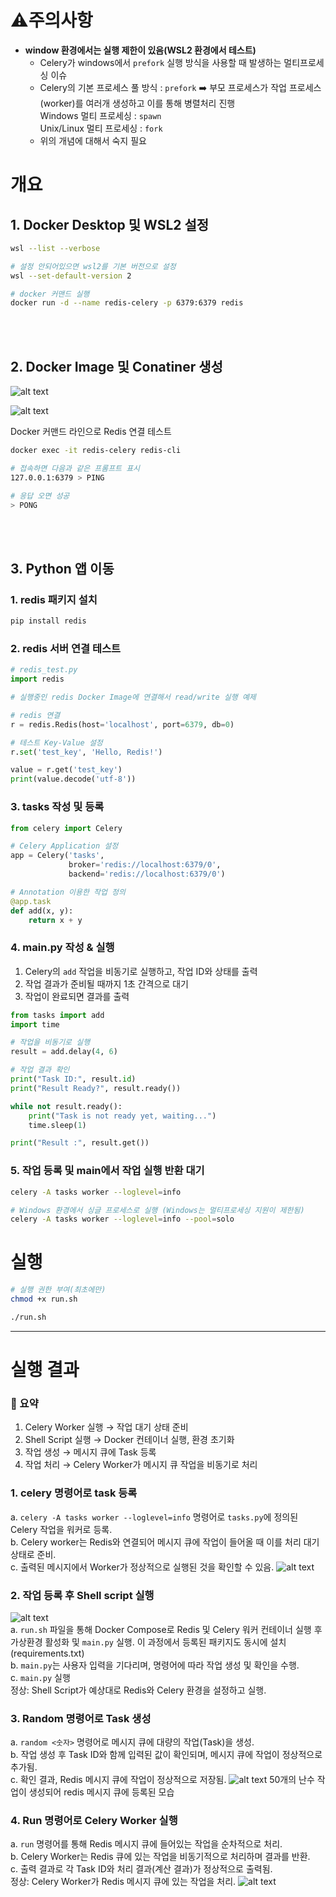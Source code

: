 # ⚠️주의사항

* **window 환경에서는 실행 제한이 있음(WSL2 환경에서 테스트)**
    * Celery가 windows에서 `prefork` 실행 방식을 사용할 때 발생하는 멀티프로세싱 이슈
    * Celery의 기본 프로세스 풀 방식 : `prefork` ➡️ 부모 프로세스가 작업 프로세스(worker)를 여러개 생성하고 이를 통해 병렬처리 진행<br>
      Windows 멀티 프로세싱 : `spawn`<br>
      Unix/Linux 멀티 프로세싱 : `fork`<br>
    * 위의 개념에 대해서 숙지 필요


# 개요


## 1. Docker Desktop 및 WSL2 설정
```bash
wsl --list --verbose

# 설정 안되어있으면 wsl2를 기본 버전으로 설정
wsl --set-default-version 2

# docker 커맨드 실행
docker run -d --name redis-celery -p 6379:6379 redis
```
<br/><br/>

## 2. Docker Image 및 Conatiner 생성
![alt text](readmeImgs/image.png)

![alt text](readmeImgs/image-1.png)

Docker 커맨드 라인으로 Redis 연결 테스트
```bash
docker exec -it redis-celery redis-cli

# 접속하면 다음과 같은 프롬프트 표시
127.0.0.1:6379 > PING

# 응답 오면 성공
> PONG
```
<br/><br/>


## 3. Python 앱 이동

### 1. redis 패키지 설치</br>
```bash
pip install redis
```


### 2. redis 서버 연결 테스트
```python
# redis_test.py
import redis

# 실행중인 redis Docker Image에 연결해서 read/write 실행 예제

# redis 연결
r = redis.Redis(host='localhost', port=6379, db=0)

# 테스트 Key-Value 설정
r.set('test_key', 'Hello, Redis!')

value = r.get('test_key')
print(value.decode('utf-8'))
```

### 3. tasks 작성 및 등록
```python
from celery import Celery

# Celery Application 설정
app = Celery('tasks', 
             broker='redis://localhost:6379/0',
             backend='redis://localhost:6379/0')

# Annotation 이용한 작업 정의
@app.task
def add(x, y):
    return x + y
```

### 4. main.py 작성 & 실행
1. Celery의 `add` 작업을 비동기로 실행하고, 작업 ID와 상태를 출력
2. 작업 결과가 준비될 때까지 1초 간격으로 대기
3. 작업이 완료되면 결과를 출력
```python
from tasks import add
import time

# 작업을 비동기로 실행
result = add.delay(4, 6)

# 작업 결과 확인
print("Task ID:", result.id)
print("Result Ready?", result.ready())

while not result.ready():
    print("Task is not ready yet, waiting...")
    time.sleep(1)

print("Result :", result.get())
```


### 5. 작업 등록 및 main에서 작업 실행 반환 대기
```bash
celery -A tasks worker --loglevel=info

# Windows 환경에서 싱글 프로세스로 실행 (Windows는 멀티프로세싱 지원이 제한됨)
celery -A tasks worker --loglevel=info --pool=solo
```


# 실행
```bash
# 실행 권한 부여(최초에만)
chmod +x run.sh

./run.sh
```


---
# 실행 결과

### 📒 요약
1. Celery Worker 실행 → 작업 대기 상태 준비
2. Shell Script 실행 → Docker 컨테이너 실행, 환경 초기화
3. 작업 생성 → 메시지 큐에 Task 등록
4. 작업 처리 → Celery Worker가 메시지 큐 작업을 비동기로 처리

### 1. celery 명령어로 task 등록
a. `celery -A tasks worker --loglevel=info` 명령어로 `tasks.py`에 정의된 Celery 작업을 워커로 등록.  
b. Celery worker는 Redis와 연결되어 메시지 큐에 작업이 들어올 때 이를 처리 대기 상태로 준비.  
c. 출력된 메시지에서 Worker가 정상적으로 실행된 것을 확인할 수 있음.
![alt text](readmeImgs/image-2.png)


### 2. 작업 등록 후 Shell script 실행
![alt text](readmeImgs/image-3.png)</br>
a. `run.sh` 파일을 통해 Docker Compose로 Redis 및 Celery 워커 컨테이너 실행 후 가상환경 활성화 및 
`main.py` 실행. 이 과정에서 등록된 패키지도 동시에 설치(requirements.txt)  
b. `main.py`는 사용자 입력을 기다리며, 명령어에 따라 작업 생성 및 확인을 수행.  
c. `main.py` 실행  
정상: Shell Script가 예상대로 Redis와 Celery 환경을 설정하고 실행.


### 3. Random 명령어로 Task 생성
a. `random <숫자>` 명령어로 메시지 큐에 대량의 작업(Task)을 생성.  
b. 작업 생성 후 Task ID와 함께 입력된 값이 확인되며, 메시지 큐에 작업이 정상적으로 추가됨.  
c. 확인 결과, Redis 메시지 큐에 작업이 정상적으로 저장됨.
![alt text](readmeImgs/image-4.png)
50개의 난수 작업이 생성되어 redis 메시지 큐에 등록된 모습

### 4. Run 명령어로 Celery Worker 실행
a. `run` 명령어를 통해 Redis 메시지 큐에 들어있는 작업을 순차적으로 처리.  
b. Celery Worker는 Redis 큐에 있는 작업을 비동기적으로 처리하며 결과를 반환.  
c. 출력 결과로 각 Task ID와 처리 결과(계산 결과)가 정상적으로 출력됨.  
정상: Celery Worker가 Redis 메시지 큐에 있는 작업을 처리.
![alt text](readmeImgs/image-5.png)